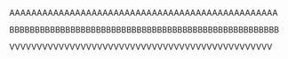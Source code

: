 AAAAAAAAAAAAAAAAAAAAAAAAAAAAAAAAAAAAAAAAAAAAAAAAA

BBBBBBBBBBBBBBBBBBBBBBBBBBBBBBBBBBBBBBBBBBBBBBBBBBBBB

VVVVVVVVVVVVVVVVVVVVVVVVVVVVVVVVVVVVVVVVVVVVVVVV

